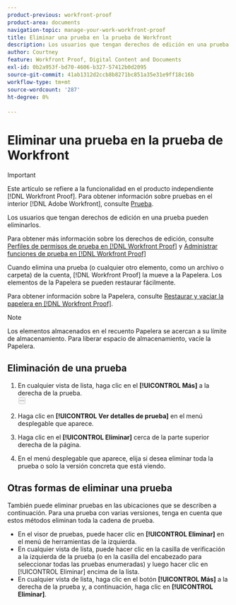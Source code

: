 ```yaml
---
product-previous: workfront-proof
product-area: documents
navigation-topic: manage-your-work-workfront-proof
title: Eliminar una prueba en la prueba de Workfront
description: Los usuarios que tengan derechos de edición en una prueba pueden eliminarlos.
author: Courtney
feature: Workfront Proof, Digital Content and Documents
exl-id: 0b2a953f-bd70-4606-b327-57412b0d2095
source-git-commit: 41ab1312d2ccb8b8271bc851a35e31e9ff18c16b
workflow-type: tm+mt
source-wordcount: '287'
ht-degree: 0%

---
```


# Eliminar una prueba en la prueba de Workfront

>[!IMPORTANT]
>
>Este artículo se refiere a la funcionalidad en el producto independiente [!DNL Workfront Proof]. Para obtener información sobre pruebas en el interior [!DNL Adobe Workfront], consulte [Prueba](../../../review-and-approve-work/proofing/proofing.md).

Los usuarios que tengan derechos de edición en una prueba pueden eliminarlos.

Para obtener más información sobre los derechos de edición, consulte [Perfiles de permisos de prueba en [!DNL Workfront Proof]](../../../workfront-proof/wp-acct-admin/account-settings/proof-perm-profiles-in-wp.md) y [Administrar funciones de prueba en [!DNL Workfront Proof]](../../../workfront-proof/wp-work-proofsfiles/share-proofs-and-files/manage-proof-roles.md)

Cuando elimina una prueba (o cualquier otro elemento, como un archivo o carpeta) de la cuenta, [!DNL Workfront Proof] la mueve a la Papelera. Los elementos de la Papelera se pueden restaurar fácilmente.

Para obtener información sobre la Papelera, consulte [Restaurar y vaciar la papelera en [!DNL Workfront Proof]](../../../workfront-proof/wp-work-proofsfiles/manage-your-work/restore-and-empty-trash.md).

>[!NOTE]
>
>Los elementos almacenados en el recuento Papelera se acercan a su límite de almacenamiento. Para liberar espacio de almacenamiento, vacíe la Papelera.

## Eliminación de una prueba

1. En cualquier vista de lista, haga clic en el **[!UICONTROL Más]** a la derecha de la prueba.\
   ![](assets/more-button-small.png)

1. Haga clic en **[!UICONTROL Ver detalles de prueba]** en el menú desplegable que aparece.
1. Haga clic en el **[!UICONTROL Eliminar]** cerca de la parte superior derecha de la página.
1. En el menú desplegable que aparece, elija si desea eliminar toda la prueba o solo la versión concreta que está viendo.

## Otras formas de eliminar una prueba

También puede eliminar pruebas en las ubicaciones que se describen a continuación. Para una prueba con varias versiones, tenga en cuenta que estos métodos eliminan toda la cadena de prueba.

* En el visor de pruebas, puede hacer clic en **[!UICONTROL Eliminar]** en el menú de herramientas de la izquierda.
* En cualquier vista de lista, puede hacer clic en la casilla de verificación a la izquierda de la prueba (o en la casilla del encabezado para seleccionar todas las pruebas enumeradas) y luego hacer clic en [!UICONTROL Eliminar] encima de la lista.
* En cualquier vista de lista, haga clic en el botón **[!UICONTROL Más]** a la derecha de la prueba y, a continuación, haga clic en **[!UICONTROL Eliminar]**.
